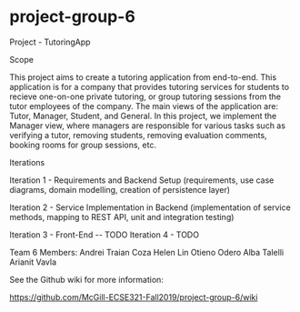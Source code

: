 # project-group-6

Project - TutoringApp


Scope

This project aims to create a tutoring application from end-to-end. This 
application is for a company that provides tutoring services for students to 
recieve one-on-one private tutoring, or group tutoring sessions from the tutor 
employees of the company. The main views of the application are: Tutor, 
Manager, Student, and General. In this project, we implement the Manager view, 
where managers are responsible for various tasks such as verifying a tutor, 
removing students, removing evaluation comments, booking rooms for group 
sessions, etc.


Iterations

Iteration 1 - Requirements and Backend Setup (requirements, use case diagrams, 
domain modelling, creation of persistence layer)

Iteration 2 - Service Implementation in Backend (implementation of service 
methods, mapping to REST API, unit and integration testing)

Iteration 3 - Front-End -- TODO
Iteration 4 - TODO

Team 6 Members:
Andrei Traian Coza
Helen Lin
Otieno Odero
Alba Talelli
Arianit Vavla

See the Github wiki for more information: 

https://github.com/McGill-ECSE321-Fall2019/project-group-6/wiki
